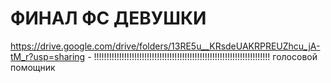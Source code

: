 #  ФИНАЛ ФС ДЕВУШКИ
https://drive.google.com/drive/folders/13RE5u__KRsdeUAKRPREUZhcu_jA-tM_r?usp=sharing - !!!!!!!!!!!!!!!!!!!!!!!!!!!!!!!!!!!!!!!!!!!!!!!!!!!!!!!!!!!!!!!!!!!!!! голосовой помощник 
